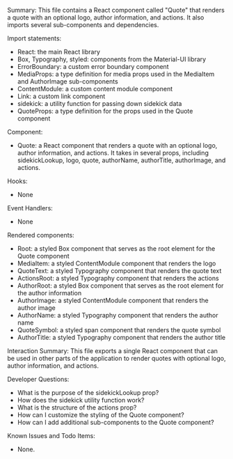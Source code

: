 Summary:
This file contains a React component called "Quote" that renders a quote with an optional logo, author information, and actions. It also imports several sub-components and dependencies.

Import statements:
- React: the main React library
- Box, Typography, styled: components from the Material-UI library
- ErrorBoundary: a custom error boundary component
- MediaProps: a type definition for media props used in the MediaItem and AuthorImage sub-components
- ContentModule: a custom content module component
- Link: a custom link component
- sidekick: a utility function for passing down sidekick data
- QuoteProps: a type definition for the props used in the Quote component

Component:
- Quote: a React component that renders a quote with an optional logo, author information, and actions. It takes in several props, including sidekickLookup, logo, quote, authorName, authorTitle, authorImage, and actions.

Hooks:
- None

Event Handlers:
- None

Rendered components:
- Root: a styled Box component that serves as the root element for the Quote component
- MediaItem: a styled ContentModule component that renders the logo
- QuoteText: a styled Typography component that renders the quote text
- ActionsRoot: a styled Typography component that renders the actions
- AuthorRoot: a styled Box component that serves as the root element for the author information
- AuthorImage: a styled ContentModule component that renders the author image
- AuthorName: a styled Typography component that renders the author name
- QuoteSymbol: a styled span component that renders the quote symbol
- AuthorTitle: a styled Typography component that renders the author title

Interaction Summary:
This file exports a single React component that can be used in other parts of the application to render quotes with optional logo, author information, and actions.

Developer Questions:
- What is the purpose of the sidekickLookup prop?
- How does the sidekick utility function work?
- What is the structure of the actions prop?
- How can I customize the styling of the Quote component?
- How can I add additional sub-components to the Quote component?

Known Issues and Todo Items:
- None.